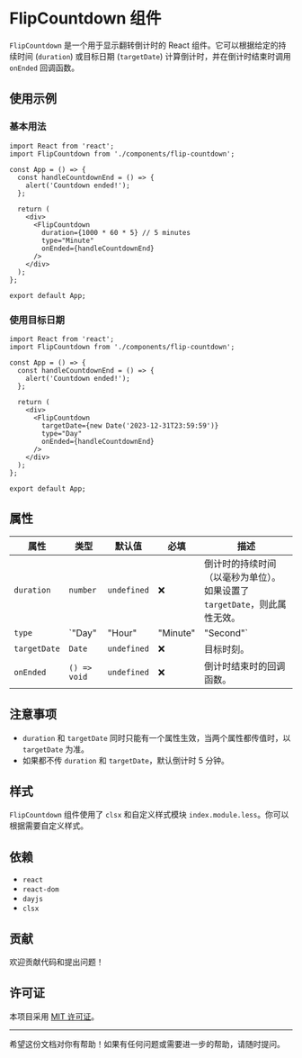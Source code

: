 # FlipCountdown 组件

`FlipCountdown` 是一个用于显示翻转倒计时的 React 组件。它可以根据给定的持续时间 (`duration`) 或目标日期 (`targetDate`) 计算倒计时，并在倒计时结束时调用 `onEnded` 回调函数。



## 使用示例

### 基本用法

```tsx
import React from 'react';
import FlipCountdown from './components/flip-countdown';

const App = () => {
  const handleCountdownEnd = () => {
    alert('Countdown ended!');
  };

  return (
    <div>
      <FlipCountdown
        duration={1000 * 60 * 5} // 5 minutes
        type="Minute"
        onEnded={handleCountdownEnd}
      />
    </div>
  );
};

export default App;
```

### 使用目标日期

```tsx
import React from 'react';
import FlipCountdown from './components/flip-countdown';

const App = () => {
  const handleCountdownEnd = () => {
    alert('Countdown ended!');
  };

  return (
    <div>
      <FlipCountdown
        targetDate={new Date('2023-12-31T23:59:59')}
        type="Day"
        onEnded={handleCountdownEnd}
      />
    </div>
  );
};

export default App;
```

## 属性

| 属性       | 类型               | 默认值   | 必填                                                         | 描述                                                                 |
|------------|--------------------|----------|----------------------------------------------------------------------|----------------------------------------------------------------------|
| `duration` | `number`           | `undefined` | ❌ | 倒计时的持续时间（以毫秒为单位）。如果设置了 `targetDate`，则此属性无效。 |
| `type`     | `"Day" | "Hour" | "Minute" | "Second"` | `"Day"` | ❌                         | 倒计时的类型。根据类型显示不同的时间单位。                          |
| `targetDate` | `Date`             | `undefined` | ❌                          | 目标时刻。                           |
| `onEnded`  | `() => void`       | `undefined` | ❌                                             | 倒计时结束时的回调函数。                                              |

## 注意事项

- `duration` 和 `targetDate` 同时只能有一个属性生效，当两个属性都传值时，以 `targetDate` 为准。
- 如果都不传 `duration` 和 `targetDate`，默认倒计时 5 分钟。

## 样式

`FlipCountdown` 组件使用了 `clsx` 和自定义样式模块 `index.module.less`。你可以根据需要自定义样式。

## 依赖

- `react`
- `react-dom`
- `dayjs`
- `clsx`

## 贡献

欢迎贡献代码和提出问题！

## 许可证

本项目采用 [MIT 许可证](LICENSE)。

---

希望这份文档对你有帮助！如果有任何问题或需要进一步的帮助，请随时提问。